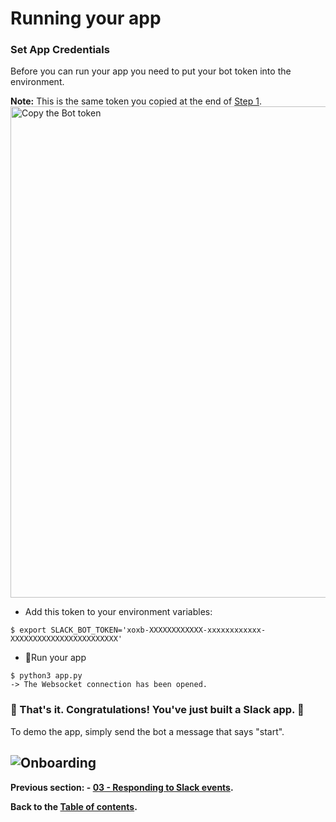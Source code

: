 # Running your app
### Set App Credentials
Before you can run your app you need to put your bot token into the environment.

**Note:** This is the same token you copied at the end of [Step 1](01-creating-the-slack-app.md#add-a-bot-user).
<img width="786" alt="Copy the Bot token" src="https://user-images.githubusercontent.com/3329665/56845230-ec357e80-6872-11e9-83d4-5f953aee20b5.png">

- Add this token to your environment variables:
```
$ export SLACK_BOT_TOKEN='xoxb-XXXXXXXXXXXX-xxxxxxxxxxxx-XXXXXXXXXXXXXXXXXXXXXXXX'
```

- 🏁Run your app
```
$ python3 app.py
-> The Websocket connection has been opened.
```

### 🎉 That's it. Congratulations! You've just built a Slack app. 🤖

To demo the app, simply send the bot a message that says "start".

![Onboarding](https://user-images.githubusercontent.com/3329665/56870674-ab02b300-69c7-11e9-9101-eb823235f3c2.gif)
---

**Previous section: - [03 - Responding to Slack events](03-responding-to-slack-events.md).**

**Back to the [Table of contents](README.md#table-of-contents).**
